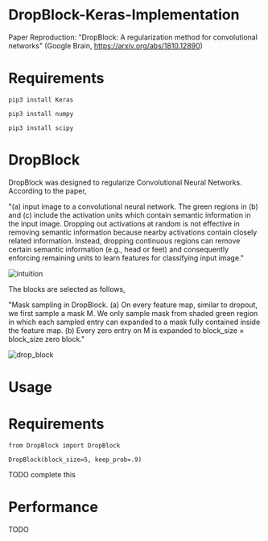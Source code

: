 # DropBlock-Keras-Implementation
Paper Reproduction: "DropBlock: A regularization method for convolutional networks" (Google Brain, https://arxiv.org/abs/1810.12890)

# Requirements
```
pip3 install Keras

pip3 install numpy

pip3 install scipy
```

# DropBlock
DropBlock was designed to regularize Convolutional Neural Networks. According to the paper,

"(a) input image to a convolutional neural network. The green regions in (b) and (c) include
the activation units which contain semantic information in the input image. Dropping out activations
at random is not effective in removing semantic information because nearby activations contain
closely related information. Instead, dropping continuous regions can remove certain semantic
information (e.g., head or feet) and consequently enforcing remaining units to learn features for
classifying input image."

![intuition](https://github.com/iantimmis/DropBlock-Keras-Implementation/blob/master/images/Intuition.png)

The blocks are selected as follows,

"Mask sampling in DropBlock. (a) On every feature map, similar to dropout, we first
sample a mask M. We only sample mask from shaded green region in which each sampled entry can
expanded to a mask fully contained inside the feature map. (b) Every zero entry on M is expanded to
block_size × block_size zero block."

![drop_block](https://github.com/iantimmis/DropBlock-Keras-Implementation/blob/master/images/DropBlock.png)

# Usage
# Requirements
```
from DropBlock import DropBlock

DropBlock(block_size=5, keep_prob=.9)
```
TODO complete this

# Performance
TODO
